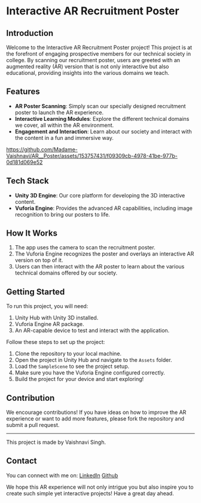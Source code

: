 # Interactive AR Recruitment Poster

## Introduction
Welcome to the Interactive AR Recruitment Poster project! This project is at the forefront of engaging prospective members for our technical society in college. By scanning our recruitment poster, users are greeted with an augmented reality (AR) version that is not only interactive but also educational, providing insights into the various domains we teach.

## Features
- **AR Poster Scanning**: Simply scan our specially designed recruitment poster to launch the AR experience.
- **Interactive Learning Modules**: Explore the different technical domains we cover, all within the AR environment.
- **Engagement and Interaction**: Learn about our society and interact with the content in a fun and immersive way.

  


https://github.com/Madame-Vaishnavi/AR__Poster/assets/153757431/f09309cb-4978-41be-977b-0d181d069e52


## Tech Stack
- **Unity 3D Engine**: Our core platform for developing the 3D interactive content.
- **Vuforia Engine**: Provides the advanced AR capabilities, including image recognition to bring our posters to life.

## How It Works
1. The app uses the camera to scan the recruitment poster.
2. The Vuforia Engine recognizes the poster and overlays an interactive AR version on top of it.
3. Users can then interact with the AR poster to learn about the various technical domains offered by our society.

## Getting Started
To run this project, you will need:
1. Unity Hub with Unity 3D installed.
2. Vuforia Engine AR package.
3. An AR-capable device to test and interact with the application.

Follow these steps to set up the project:
1. Clone the repository to your local machine.
2. Open the project in Unity Hub and navigate to the `Assets` folder.
3. Load the `SampleScene` to see the project setup.
4. Make sure you have the Vuforia Engine configured correctly.
5. Build the project for your device and start exploring!

## Contribution
We encourage contributions! If you have ideas on how to improve the AR experience or want to add more features, please fork the repository and submit a pull request.

<hr>
This project is made by Vaishnavi Singh.

## Contact
You can connect with me on:
[LinkedIn](https://www.linkedin.com/in/vaishnavi-singh-945827257/)
[Github](https://github.com/Madame-Vaishnavi)

We hope this AR experience will not only intrigue you but also inspire you to create such simple yet interactive projects!
Have a great day ahead.
